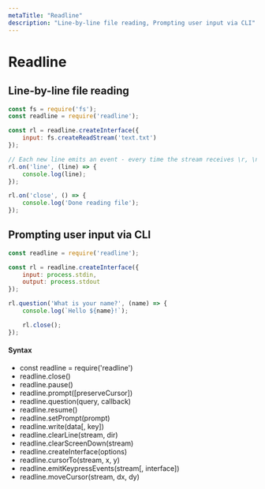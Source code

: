 ```yaml
---
metaTitle: "Readline"
description: "Line-by-line file reading, Prompting user input via CLI"
---
```


# Readline



## Line-by-line file reading


```js
const fs = require('fs');
const readline = require('readline');

const rl = readline.createInterface({
    input: fs.createReadStream('text.txt')
});

// Each new line emits an event - every time the stream receives \r, \n, or \r\n
rl.on('line', (line) => {
    console.log(line);
});

rl.on('close', () => {
    console.log('Done reading file');
});

```



## Prompting user input via CLI


```js
const readline = require('readline');

const rl = readline.createInterface({
    input: process.stdin,
    output: process.stdout
});

rl.question('What is your name?', (name) => {
    console.log(`Hello ${name}!`);

    rl.close();
});

```



#### Syntax


- const readline = require('readline')
- readline.close()
- readline.pause()
- readline.prompt([preserveCursor])
- readline.question(query, callback)
- readline.resume()
- readline.setPrompt(prompt)
- readline.write(data[, key])
- readline.clearLine(stream, dir)
- readline.clearScreenDown(stream)
- readline.createInterface(options)
- readline.cursorTo(stream, x, y)
- readline.emitKeypressEvents(stream[, interface])
- readline.moveCursor(stream, dx, dy)

